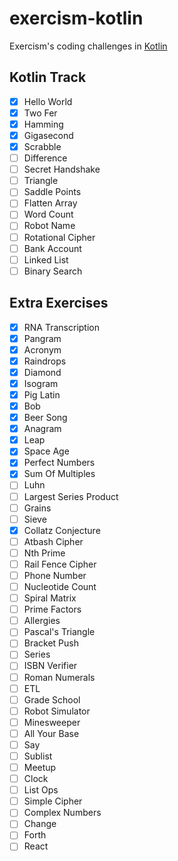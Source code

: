 # exercism-kotlin
Exercism's coding challenges in [Kotlin](https://exercism.io/tracks/kotlin/exercises)

## Kotlin Track
- [x] Hello World
- [x] Two Fer
- [x] Hamming
- [x] Gigasecond
- [x] Scrabble
- [ ] Difference
- [ ] Secret Handshake
- [ ] Triangle
- [ ] Saddle Points
- [ ] Flatten Array
- [ ] Word Count
- [ ] Robot Name
- [ ] Rotational Cipher
- [ ] Bank Account
- [ ] Linked List
- [ ] Binary Search

## Extra Exercises
- [x] RNA Transcription
- [x] Pangram
- [x] Acronym
- [x] Raindrops
- [x] Diamond
- [x] Isogram
- [x] Pig Latin
- [x] Bob
- [x] Beer Song
- [x] Anagram
- [x] Leap
- [x] Space Age
- [x] Perfect Numbers
- [x] Sum Of Multiples
- [ ] Luhn
- [ ] Largest Series Product
- [ ] Grains
- [ ] Sieve
- [x] Collatz Conjecture
- [ ] Atbash Cipher
- [ ] Nth Prime
- [ ] Rail Fence Cipher
- [ ] Phone Number
- [ ] Nucleotide Count
- [ ] Spiral Matrix
- [ ] Prime Factors
- [ ] Allergies
- [ ] Pascal's Triangle
- [ ] Bracket Push
- [ ] Series
- [ ] ISBN Verifier
- [ ] Roman Numerals
- [ ] ETL
- [ ] Grade School
- [ ] Robot Simulator
- [ ] Minesweeper
- [ ] All Your Base
- [ ] Say
- [ ] Sublist
- [ ] Meetup
- [ ] Clock
- [ ] List Ops
- [ ] Simple Cipher
- [ ] Complex Numbers
- [ ] Change
- [ ] Forth
- [ ] React
